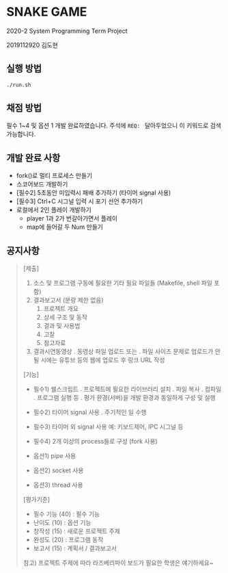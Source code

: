 # SNAKE GAME

2020-2 System Programming Term Project

2019112920 김도현

## 실행 방법

```bash
./run.sh
```

## 채점 방법

필수 1~4 및 옵션 1 개발 완료하였습니다. 주석에 `REQ: ` 달아두었으니 이 키워드로 검색 가능합니다.

## 개발 완료 사항

- fork()로 멀티 프로세스 만들기
- 스코어보드 개발하기
- [필수2] 5초동안 미입력시 패배 추가하기 (타이머 signal 사용)
- [필수3] Ctrl+C 시그널 입력 시 포기 선언 추가하기
- 로컬에서 2인 플레이 개발하기
  - player 1과 2가 번갈아가면서 플레이
  - map에 들어갈 두 Num 만들기

## 공지사항

> [제출]
> 
> 1. 소스 및 프로그램 구동에 필요한 기타 필요 파일들 (Makefile, shell 파일 포함)
> 2. 결과보고서 (분량 제한 없음)
>    1) 프로젝트 개요
>    2) 상세 구조 및 동작
>    3) 결과 및 사용법
>    4) 고찰
>    5) 참고자료
> 3. 결과시연동영상
>   . 동영상 파일 업로드 또는
>   . 파일 사이즈 문제로 업로드가 안될 시에는 유튜브 등의 웹에 업로드 후 링크 URL 작성
> 
> [기능]
> 
> - 필수1) 쉘스크립트
>   . 프로젝트에 필요한 라이브러리 설치
>   . 파일 복사
>   . 컴파일
>   . 프로그램 실행 등
>   . 평가 환경(서버)을 개발 환경과 동일하게 구성 및 실행
> - 필수2) 타이머 signal 사용
>   . 주기적인 일 수행
> - 필수3) 타이머 외 signal 사용
>     예: 키보드제어, IPC 시그널 등
> - 필수4) 2개 이상의 process들로 구성 (fork 사용)
> 
> - 옵션1) pipe 사용
> - 옵션2) socket 사용
> - 옵션3) thread 사용
> 
> [평가기준]
> 
> - 필수 기능 (40) : 필수 기능
> - 난이도 (10) : 옵션 기능
> - 창작성 (15) : 새로운 프로젝트 주제
> - 완성도 (20) : 프로그램 동작
> - 보고서 (15) : 계획서 / 결과보고서
> 
> 참고) 프로젝트 주제에 따라 라즈베리파이 보드가 필요한 학생은 얘기하세요~
> 
